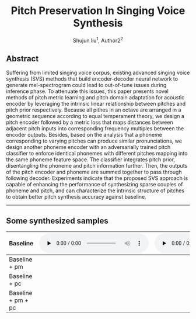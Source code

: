 # <center> Pitch Preservation In Singing Voice Synthesis </center>
<center> Shujun liu<sup>1</sup>, Author2<sup>2</sup> </center>

## Abstract
Suffering from limited singing voice corpus, 
existing advanced singing voice synthesis (SVS) methods that build encoder-decoder neural network to generate mel-spectrogram could lead to out-of-tune issues during inference phase.
To attenuate this issues,
this paper presents novel methods of pitch metric learning and pitch domain adaptation for acoustic encoder by leveraging the intrinsic linear relationship between pitches and pitch prior respectively.
Because all pithes in an octave are arranged in a geometric sequence according to equal temperament theory,
we design a pitch encoder followed by a metric loss that maps distances between adjacent pitch inputs into corresponding frequency multiples between the encoder outputs.
Besides,
based on the analysis that a phoneme corresponding to varying pitches can produce similar pronunciations,
we design another phoneme encoder with an adversarially trained pitch classifier  to enforce identical phonemes with different pitches mapping into the same phoneme feature space.
The classifier integrates pitch prior, disentangling the phoneme and pitch information further.
Then, the outputs of  the pitch encoder and phoneme are summed together to pass through following decoder.
Experiments indicate that the proposed SVS approach is capable of enhancing the performance of synthesizing sparse couples of phoneme and pitch,
and can characterize the intrinsic structure of pitches to obtain better pitch synthesis accuracy against baseline.

---
## Some synthesized samples


|Baseline  | <audio id="audio" controls="" preload="none"><source id="w"  width="560" height="315" src="white.wav"> </audio>|<audio id="audio" controls="" preload="none"><source id="w"  width="560" height="315" src="white.wav"> </audio> |
|-|-|-|
| Baseline + pm|||
| Baseline + pc|||
| Baseline + pm + pc|||

